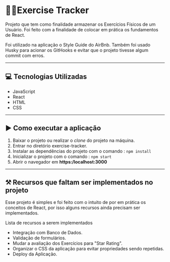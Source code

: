 # 🏋️‍♂️Exercise Tracker

Projeto que tem como finalidade armazenar os Exercícios Físicos de um Usuário. Foi feito com a finalidade de colocar em prática os fundamentos de React.

Foi utilizado na aplicação o Style Guide do AirBnb. Também foi usado Husky para acionar os GitHooks e evitar que o projeto tivesse algum commit com erros.

---

## 💻 Tecnologias Utilizadas

- JavaScript
- React
- HTML
- CSS

---

## ▶️ Como executar a aplicação

1.  Baixar o projeto ou realizar o _clone_ do projeto na máquina.
2.  Entrar no diretório exercise-tracker.
3.  Instalar as dependências do projeto com o comando : `npm install`
4.  Inicializar o projeto com o comando : `npm start`
5.  Abrir o navegador em **https:/localhost:3000**

---

## ⚒️ Recursos que faltam ser implementados no projeto

Esse projeto é simples e foi feito com o intuito de por em prática os conceitos de React, por isso alguns recursos ainda precisam ser implementados.

Lista de recursos a serem implementados

- Integração com Banco de Dados.
- Validação de formulários.
- Mudar a avaliação dos Exercícios para "Star Rating".
- Organizar o CSS da aplicação para evitar propriedades sendo repetidas.
- Deploy da Aplicação.
